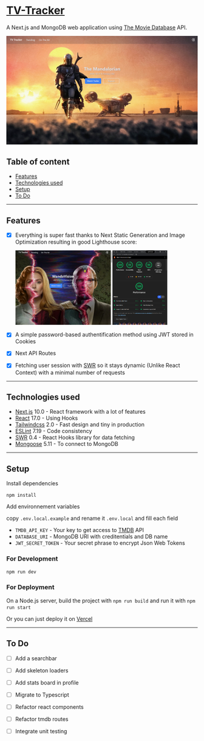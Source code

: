 
# [TV-Tracker](https://tv-tracker.vercel.app/)
A Next.js and MongoDB web application using [The Movie Database](https://www.themoviedb.org) API.

![screenshot](images/header.png)

## Table of content
* [Features](#Features)
* [Technologies used](#Technologies-used)
* [Setup](#Setup)
* [To Do](#To-do)

----------

## Features
- [x] Everything is super fast thanks to Next Static Generation and Image Optimization resulting in good Lighthouse score: 

    <img src="images/lighthouse.png" width="400">

- [x] A simple password-based authentification method using JWT stored in Cookies 
- [x] Next API Routes
- [x] Fetching user session with [SWR](https://swr.vercel.app/) so it stays dynamic (Unlike React Context) with a minimal number of requests

----------

## Technologies used
- [Next.js](https://nextjs.org/) 10.0 - React framework with a lot of features
- [React](https://reactjs.org) 17.0 - Using Hooks
- [Tailwindcss](https://tailwindcss.com/) 2.0 - Fast design and tiny in production
- [ESLint](https://eslint.org/) 7.19 - Code consistency
- [SWR](https://swr.vercel.app/) 0.4 - React Hooks library for data fetching
- [Mongoose](https://mongoosejs.com/) 5.11 - To connect to MongoDB

----------

## Setup

Install dependencies
```Shell
npm install
```

Add environnement variables

copy `.env.local.example` and rename it `.env.local` and fill each field

- `TMDB_API_KEY` - Your key to get access to [TMDB](https://www.themoviedb.org) API
- `DATABASE_URI` - MongoDB URI with creditentials and DB name
- `JWT_SECRET_TOKEN` -  Your secret phrase to encrypt Json Web Tokens

### For Development

```Shell
npm run dev
```

### For Deployment

On a Node.js server, build the project with `npm run build` and run it with `npm run start`

Or you can just deploy it on [Vercel](https://vercel.com/new/select-scope?s=https%3A%2F%2Fgithub.com%2FBalthazar-Delvaux%2FTV-Tracker)

----------

## To Do
- [ ] Add a searchbar
- [ ] Add skeleton loaders
- [ ] Add stats board in profile

- [ ] Migrate to Typescript
- [ ] Refactor react components
- [ ] Refactor tmdb routes
- [ ] Integrate unit testing
